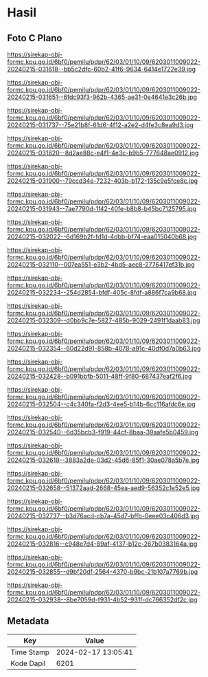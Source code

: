 # Hasil

## Foto C Plano

https://sirekap-obj-formc.kpu.go.id/6bf0/pemilu/pdpr/62/03/01/10/09/6203011009022-20240215-031618--bb5c2dfc-60b2-41f6-9634-6414e1722e39.jpg

https://sirekap-obj-formc.kpu.go.id/6bf0/pemilu/pdpr/62/03/01/10/09/6203011009022-20240215-031651--6fdc93f3-962b-4365-ae31-0e4641e3c26b.jpg

https://sirekap-obj-formc.kpu.go.id/6bf0/pemilu/pdpr/62/03/01/10/09/6203011009022-20240215-031737--75e21b8f-61d6-4f12-a2e2-d4fe3c8ea9d3.jpg

https://sirekap-obj-formc.kpu.go.id/6bf0/pemilu/pdpr/62/03/01/10/09/6203011009022-20240215-031820--8d2ae88c-e4f1-4e3c-b9b5-777648ae0912.jpg

https://sirekap-obj-formc.kpu.go.id/6bf0/pemilu/pdpr/62/03/01/10/09/6203011009022-20240215-031900--79ccd34e-7232-403b-b172-135c9e5fce8c.jpg

https://sirekap-obj-formc.kpu.go.id/6bf0/pemilu/pdpr/62/03/01/10/09/6203011009022-20240215-031943--7ae7790d-1f42-40fe-b8b8-b45bc7125795.jpg

https://sirekap-obj-formc.kpu.go.id/6bf0/pemilu/pdpr/62/03/01/10/09/6203011009022-20240215-032022--6d169b2f-fd1d-4dbb-bf74-eaa015040b68.jpg

https://sirekap-obj-formc.kpu.go.id/6bf0/pemilu/pdpr/62/03/01/10/09/6203011009022-20240215-032110--007ea551-e3b2-4bd5-aec8-2776417ef31b.jpg

https://sirekap-obj-formc.kpu.go.id/6bf0/pemilu/pdpr/62/03/01/10/09/6203011009022-20240215-032234--254d2854-bfdf-405c-8fdf-a886f7ca9b68.jpg

https://sirekap-obj-formc.kpu.go.id/6bf0/pemilu/pdpr/62/03/01/10/09/6203011009022-20240215-032309--d0bb9c7e-5827-485b-9029-2491f1daab83.jpg

https://sirekap-obj-formc.kpu.go.id/6bf0/pemilu/pdpr/62/03/01/10/09/6203011009022-20240215-032354--60d22d91-858b-4078-a91c-40df0d7a0b63.jpg

https://sirekap-obj-formc.kpu.go.id/6bf0/pemilu/pdpr/62/03/01/10/09/6203011009022-20240215-032428--b091bbfb-5011-48ff-9f80-687437eaf2f6.jpg

https://sirekap-obj-formc.kpu.go.id/6bf0/pemilu/pdpr/62/03/01/10/09/6203011009022-20240215-032504--c4c340fa-f2d3-4ee5-b14b-6cc116afdc6e.jpg

https://sirekap-obj-formc.kpu.go.id/6bf0/pemilu/pdpr/62/03/01/10/09/6203011009022-20240215-032540--6d35bcb3-f919-44cf-8baa-39aafe5b0459.jpg

https://sirekap-obj-formc.kpu.go.id/6bf0/pemilu/pdpr/62/03/01/10/09/6203011009022-20240215-032619--3883a2de-03d2-45d6-85f1-30ae078a5b7e.jpg

https://sirekap-obj-formc.kpu.go.id/6bf0/pemilu/pdpr/62/03/01/10/09/6203011009022-20240215-032658--51372aad-2668-45ea-aed9-56352c1e52e5.jpg

https://sirekap-obj-formc.kpu.go.id/6bf0/pemilu/pdpr/62/03/01/10/09/6203011009022-20240215-032737--b3d76acd-cb7a-45d7-bffb-0eee03c406d3.jpg

https://sirekap-obj-formc.kpu.go.id/6bf0/pemilu/pdpr/62/03/01/10/09/6203011009022-20240215-032816--c948e7d4-89af-4137-b12c-267b0383164a.jpg

https://sirekap-obj-formc.kpu.go.id/6bf0/pemilu/pdpr/62/03/01/10/09/6203011009022-20240215-032855--d9bf20df-2564-4370-b9bc-21b107a7769b.jpg

https://sirekap-obj-formc.kpu.go.id/6bf0/pemilu/pdpr/62/03/01/10/09/6203011009022-20240215-032938--8be7059d-f931-4b52-931f-dc766352df2c.jpg


## Metadata

| Key        | Value               |
| ---------- | ------------------- |
| Time Stamp | 2024-02-17 13:05:41 |
| Kode Dapil | 6201                |



